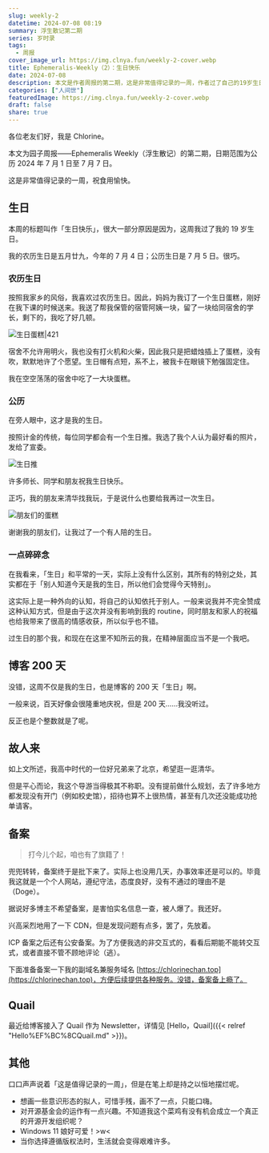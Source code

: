 ```yaml
---
slug: weekly-2
datetime: 2024-07-08 08:19
summary: 浮生散记第二期
series: 岁时录
tags:
  - 周报
cover_image_url: https://img.clnya.fun/weekly-2-cover.webp
title: Ephemeralis-Weekly（2）：生日快乐
date: 2024-07-08
description: 本文是作者周报的第二期，这是非常值得记录的一周，作者过了自己的19岁生日，并分享了在农历生日和公历生日的庆祝活动。他还提到博客迎来了200天的生日，给博客接入了Quail作为Newsletter，并谈到备案和其他一些想法。
categories: ["人间世"]
featuredImage: https://img.clnya.fun/weekly-2-cover.webp
draft: false
share: true
---
```

各位老友们好，我是 Chlorine。

本文为园子周报——Ephemeralis Weekly（浮生散记）的第二期，日期范围为公历 2024 年 7 月 1 日至 7 月 7 日。

这是非常值得记录的一周，祝食用愉快。

## 生日

本周的标题叫作「生日快乐」，很大一部分原因是因为，这周我过了我的 19 岁生日。

我的农历生日是五月廿九，今年的 7 月 4 日；公历生日是 7 月 5 日。很巧。

### 农历生日

按照我家乡的风俗，我喜欢过农历生日。因此，妈妈为我订了一个生日蛋糕，刚好在我下课的时候送来。我送了帮我保管的宿管阿姨一块，留了一块给同宿舍的学长，剩下的，我吃了好几顿。

![生日蛋糕|421](https://img.clnya.fun/weekly-2-1.webp "拍照技术不好，见谅")

宿舍不允许用明火，我也没有打火机和火柴，因此我只是把蜡烛插上了蛋糕，没有吹，默默地许了个愿望。生日帽有点短，系不上，被我卡在眼镜下勉强固定住。

我在空空荡荡的宿舍中吃了一大块蛋糕。

### 公历

在旁人眼中，这才是我的生日。

按照计金的传统，每位同学都会有一个生日推。我选了我个人认为最好看的照片，发给了宣委。

![生日推](https://img.clnya.fun/weekly-2-2.webp "为了防止被开盒，还是打码吧（）虽然用处不大")

许多师长、同学和朋友祝我生日快乐。

正巧，我的朋友来清华找我玩，于是说什么也要给我再过一次生日。

![朋友们的蛋糕](https://img.clnya.fun/weekly-2-3.webp "蛋糕有些变形了")

谢谢我的朋友们，让我过了一个有人陪的生日。

### 一点碎碎念

在我看来，「生日」和平常的一天，实际上没有什么区别，其所有的特别之处，其实都在于「别人知道今天是我的生日，所以他们会觉得今天特别」。

这实际上是一种外向的认知，将自己的认知依托于别人。一般来说我并不完全赞成这种认知方式，但是由于这次并没有影响到我的 routine，同时朋友和家人的祝福也给我带来了很高的情感收获，所以似乎也不错。

过生日的那个我，和现在在这里不知所云的我，在精神层面应当不是一个我吧。

## 博客 200 天

没错，这周不仅是我的生日，也是博客的 200 天「生日」啊。

一般来说，百天好像会很隆重地庆祝，但是 200 天……我没听过。

反正也是个整数就是了呢。

## 故人来

如上文所述，我高中时代的一位好兄弟来了北京，希望逛一逛清华。

但是平心而论，我这个导游当得极其不称职。没有提前做什么规划，去了许多地方都发现没有开门（例如校史馆），招待也算不上很热情，甚至有几次还没能成功抢单请客。

## 备案

> 打今儿个起，咱也有了旗籍了！

兜兜转转，备案终于是批下来了。实际上也没用几天，办事效率还是可以的。毕竟我这就是一个个人网站，遵纪守法，态度良好，没有不通过的理由不是（Doge）。

据说好多博主不希望备案，是害怕实名信息一查，被人爆了。我还好。

兴高采烈地用了一下 CDN，但是发现问题有点多，罢了，先放着。

ICP 备案之后还有公安备案。为了方便我选的非交互式的，看看后期能不能转交互式，或者直接不管不顾地评论（逃）。

下面准备备案一下我的副域名兼服务域名 [https://chlorinechan.top](https://chlorinechan.top)，方便后续提供各种服务。没错，备案备上瘾了。

## Quail

最近给博客接入了 Quail 作为 Newsletter，详情见 [Hello，Quail]({{< relref "Hello%EF%BC%8CQuail.md" >}})。

## 其他

口口声声说着「这是值得记录的一周」，但是在笔上却是持之以恒地摆烂呢。

- 想画一些意识形态的拟人，可惜手残，画不了一点，只能口嗨。
- 对开源基金会的运作有一点兴趣。不知道我这个菜鸡有没有机会成立一个真正的开源开发组织呢？
- Windows 11 娘好可爱！>w<
- 当你选择遵循版权法时，生活就会变得艰难许多。
